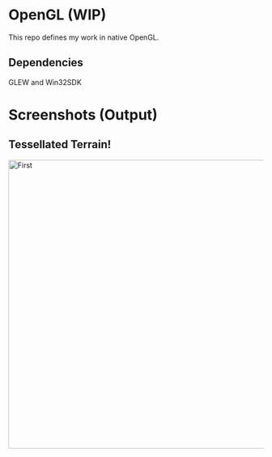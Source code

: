 # OpenGL (WIP)

This repo defines my work in native OpenGL.

## Dependencies
GLEW and Win32SDK

# Screenshots (Output)

## Tessellated Terrain!

<img width="571" alt="First" src="https://github.com/user-attachments/assets/7b79a7d4-eff5-4578-bbe4-8e7c301ba23f" />

